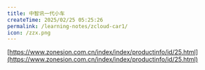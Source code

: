 ```yaml
---
title: 中智讯一代小车
createTime: 2025/02/25 05:25:26
permalink: /learning-notes/zcloud-car1/
icon: /zzx.png
---
```


[https://www.zonesion.com.cn/index/index/productinfo/id/25.html](https://www.zonesion.com.cn/index/index/productinfo/id/25.html)